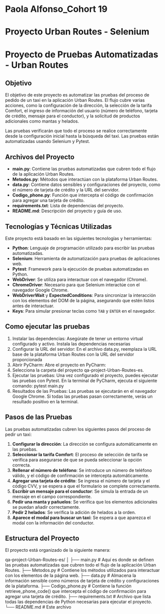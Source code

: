 ﻿# Paola Alfonso_Cohort 19

# Proyecto Urban Routes - Selenium 

# Proyecto de Pruebas Automatizadas - Urban Routes

## Objetivo

El objetivo de este proyecto es automatizar las pruebas del proceso de pedido de un taxi en la aplicación Urban Routes. El flujo cubre varias acciones, como la configuración de la dirección, la selección de la tarifa Comfort, el ingreso de información del usuario (número de teléfono, tarjeta de crédito, mensaje para el conductor), y la solicitud de productos adicionales como mantas y helados.

Las pruebas verificarán que todo el proceso se realice correctamente desde la configuración inicial hasta la búsqueda del taxi. Las pruebas están automatizadas usando Selenium y Pytest.

## Archivos del Proyecto

- **main.py**: Contiene las pruebas automatizadas que cubren todo el flujo de la aplicación Urban Routes.
- **Metodos.py**: Métodos que interactúan con la plataforma Urban Routes.
- **data.py**: Contiene datos sensibles y configuraciones del proyecto, como el número de tarjeta de crédito y la URL del servidor.
- **Codigo_phone.py**: Función que intercepta el código de confirmación para agregar una tarjeta de crédito.
- **requirements.txt**: Lista de dependencias del proyecto.
- **README.md**: Descripción del proyecto y guía de uso.
  
## Tecnologías y Técnicas Utilizadas

Este proyecto está basado en las siguientes tecnologías y herramientas:

- **Python**: Lenguaje de programación utilizado para escribir las pruebas automatizadas.
- **Selenium**: Herramienta de automatización para pruebas de aplicaciones web.
- **Pytest**: Framework para la ejecución de pruebas automatizadas en Python.
- **WebDriver**: Se utiliza para interactuar con el navegador (Chrome).
- **ChromeDriver**: Necesario para que Selenium interactúe con el navegador Google Chrome.
- **WebDriverWait** y **ExpectedConditions**: Para sincronizar la interacción con los elementos del DOM de la página, asegurando que estén listos antes de interactuar.
- **Keys**: Para simular presionar teclas como `TAB` y `ENTER` en el navegador.
  
## Como ejecutar las pruebas

1. Instalar las dependencias: Asegúrate de tener un entorno virtual configurado y activo. Instala las dependencias necesarias
2. Configurar la URL del servidor: En el archivo data.py, reemplaza la URL base de la plataforma Urban Routes con la URL del servidor proporcionada
3. Abrir PyCharm: Abre el proyecto en PyCharm:
4. Selecciona la carpeta del proyecto qa-project-Urban-Routes-es.
5. Ejecutar las pruebas: Una vez configurado el proyecto, puedes ejecutar las pruebas con Pytest. En la terminal de PyCharm, ejecuta el siguiente comando:
    pytest main.py
6. Resultados de las Pruebas: Las pruebas se ejecutarán en el navegador Google Chrome. Si todas las pruebas pasan correctamente, verás un resultado positivo en la terminal.


## Pasos de las Pruebas
Las pruebas automatizadas cubren los siguientes pasos del proceso de pedir un taxi:

1. **Configurar la dirección**: La dirección se configura automáticamente en las pruebas.
2. **Seleccionar la tarifa Comfort**: El proceso de selección de tarifa se verifica para asegurarse de que se pueda seleccionar la opción correcta.
3. **Rellenar el número de teléfono**: Se introduce un número de teléfono válido, y el código de confirmación se intercepta automáticamente.
4. **Agregar una tarjeta de crédito**: Se ingresa el número de tarjeta y el código CVV, y se espera a que el formulario se complete correctamente.
5. **Escribir un mensaje para el conductor**: Se simula la entrada de un mensaje en el campo correspondiente.
6. **Pedir una manta y pañuelos**: Se verifica que los elementos adicionales se puedan añadir correctamente.
7. **Pedir 2 helados**: Se verifica la adición de helados a la orden.
8. **Aparece el modal para buscar un taxi**: Se espera a que aparezca el modal con la información del conductor.



## Estructura del Proyecto
El proyecto está organizado de la siguiente manera:

qa-project-Urban-Routes-es/
│
├── main.py                # Aquí es donde se definen las pruebas automatizadas que cubren todo el flujo de la aplicación Urban Routes.
├── Metodos.py             # Contiene los métodos utilizados para interactuar con los elementos de la página web.
├── data.py                # Almacena la información sensible como números de tarjeta de crédito y configuraciones de la plataforma.
├── Codigo_phone.py        # Contiene la función retrieve_phone_code() que intercepta el código de confirmación para agregar una tarjeta de crédito.
├── requirements.txt       # Archivo que lista todas las dependencias de Python necesarias para ejecutar el proyecto.
└── README.md              # Este archivo

